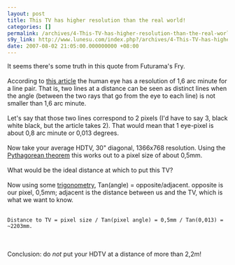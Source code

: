 ```yaml
---
layout: post
title: This TV has higher resolution than the real world!
categories: []
permalink: /archives/4-This-TV-has-higher-resolution-than-the-real-world!.html
s9y_link: http://www.lunesu.com/index.php?/archives/4-This-TV-has-higher-resolution-than-the-real-world!.html
date: 2007-08-02 21:05:00.000000000 +08:00
---
```

It seems there's some truth in this quote from Futurama's Fry.<br />
<br />
According to <a href="http://en.wikipedia.org/wiki/Eye#Equivalent_resolution" title="Equivalent resolution">this article</a> the human eye has a resolution of 1,6 arc minute for a line pair. That is, two lines at a distance can be seen as distinct lines when the angle (between the two rays that go from the eye to each line) is not smaller than 1,6 arc minute.<br />
<br />
Let's say that those two lines correspond to 2 pixels (I'd have to say 3, black white black, but the article takes 2). That would mean that 1 eye-pixel is about 0,8 arc minute or 0,013 degrees.<br />
<br />
Now take your average HDTV, 30" diagonal, 1366x768 resolution. Using the <a href="http://en.wikipedia.org/wiki/Pythagorean_theorem" title="Pythagorean theorem">Pythagorean theorem</a> this works out to a pixel size of about 0,5mm.<br />
<br />
What would be the ideal distance at which to put this TV?<br />
<br />
Now using some <a href="http://en.wikipedia.org/wiki/Trigonometry#Overview" title="Trigonometry">trigonometry</a>, Tan(angle) = opposite/adjacent. opposite is our pixel, 0,5mm; adjacent is the distance between us and the TV, which is what we want to know.<br />
<br />
```
Distance to TV = pixel size / Tan(pixel angle) = 0,5mm / Tan(0,013) = ~2203mm.
```
<br />
<br />
Conclusion: do <em>not </em>put your HDTV at a distance of more than 2,2m!
